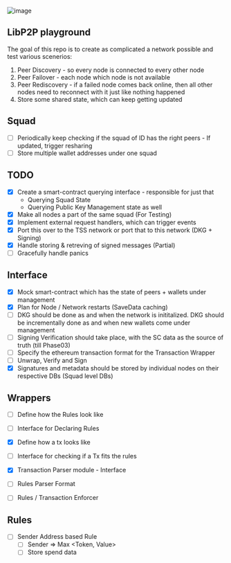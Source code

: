 ![image](https://github.com/solace-labs/keynet/assets/103751566/f71e2064-d78b-42df-affe-65f7f1081294)


## LibP2P playground

The goal of this repo is to create as complicated a network possible and test various scenerios:

1. Peer Discovery - so every node is connected to every other node
2. Peer Failover - each node which node is not available
3. Peer Rediscovery - if a failed node comes back online, then all other nodes need to reconnect with it just like nothing happened
4. Store some shared state, which can keep getting updated

## Squad

- [ ] Periodically keep checking if the squad of ID has the right peers - If updated, trigger resharing
- [ ] Store multiple wallet addresses under one squad

## TODO

- [x] Create a smart-contract querying interface - responsible for just that
  - Querying Squad State
  - Querying Public Key Management state as well
- [x] Make all nodes a part of the same squad (For Testing)
- [x] Implement external request handlers, which can trigger events
- [x] Port this over to the TSS network or port that to this network (DKG + Signing)
- [x] Handle storing & retreving of signed messages (Partial)
- [ ] Gracefully handle panics

## Interface

- [x] Mock smart-contract which has the state of peers + wallets under management
- [x] Plan for Node / Network restarts (SaveData caching)
- [ ] DKG should be done as and when the network is inititalized. DKG should be incrementally done as and when new wallets come under management
- [ ] Signing Verification should take place, with the SC data as the source of truth (till Phase03)
- [ ] Specify the ethereum transaction format for the Transaction Wrapper
- [ ] Unwrap, Verify and Sign
- [x] Signatures and metadata should be stored by individual nodes on their respective DBs (Squad level DBs)

## Wrappers

- [ ] Define how the Rules look like
- [ ] Interface for Declaring Rules

- [x] Define how a tx looks like
- [ ] Interface for checking if a Tx fits the rules

- [x] Transaction Parser module - Interface
- [ ] Rules Parser Format
- [ ] Rules / Transaction Enforcer

## Rules

- [ ] Sender Address based Rule
  - [ ] Sender => Max <Token, Value>
  - [ ] Store spend data
